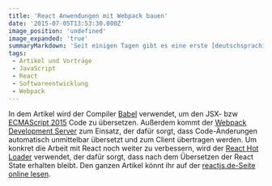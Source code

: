 ```yaml
---
title: 'React Anwendungen mit Webpack bauen'
date: '2015-07-05T13:53:30.000Z'
image_position: 'undefined'
image_expanded: 'true'
summaryMarkdown: 'Seit einigen Tagen gibt es eine erste [deutschsprachige Community-Seite](http://reactjs.de/) rund um die JavaScript Bibliothek [React](http://facebook.github.io/react). Dort haben ich einen Artikel geschrieben, in dem an Hand eines React/ES6-Beispiels beschrieben wird, wie sich mit [Webpack](http://webpack.github.io/) React Anwendungen bauen lassen.'
tags:
 - Artikel und Vorträge
 - JavaScript
 - React
 - Softwareentwicklung
 - Webpack
---
```


In dem Artikel wird der Compiler [Babel](http://babeljs.io) verwendet, um den JSX- bzw [ECMAScript 2015](https://github.com/lukehoban/es6features) Code zu übersetzen. Außerdem kommt der [Webpack Development Server](http://webpack.github.io/docs/webpack-dev-server.html) zum Einsatz, der dafür sorgt, dass Code-Änderungen automatisch unmittelbar übersetzt und zum Client übertragen werden. Um konkret die Arbeit mit React noch weiter zu verbessern, wird der [React Hot Loader](http://gaearon.github.io/react-hot-loader) verwendet, der dafür sorgt, dass nach dem Übersetzen der React State erhalten bleibt. Den ganzen Artikel könnt ihr auf der [reactjs.de-Seite online lesen](http://reactjs.de/posts/react-anwendungen-mit-webpack-entwickeln).  
